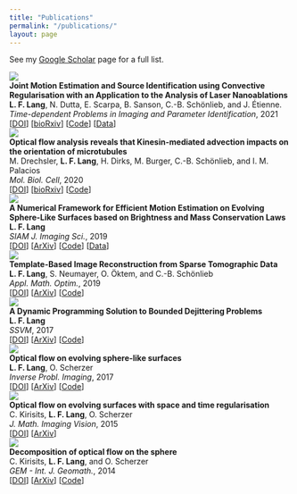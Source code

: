```yaml
---
title: "Publications"
permalink: "/publications/"
layout: page
---
```


See my <a href="https://scholar.google.at/citations?user=M2aY_QcAAAAJ&hl=en" target="_blank">Google Scholar</a> page for a full list.

<div class="publication">
    <div class="pub_image">
        <img src="/assets/images/publications/LanDutScaSanScho19.png"> 
    </div>
    <div class="pub_text">
        <strong>Joint Motion Estimation and Source Identification using Convective Regularisation with an Application to the Analysis of Laser Nanoablations</strong><br/>
        <strong>L. F. Lang</strong>, N. Dutta, E. Scarpa, B. Sanson, C.-B. Schönlieb, and J. Étienne.<br/>
        <em>Time-dependent Problems in Imaging and Parameter Identification</em>, 2021<br/>
        [<a href="https://doi.org/10.1007/978-3-030-57784-1_7" target="_blank">DOI</a>] [<a href="https://doi.org/10.1101/686261" target="_blank">bioRxiv</a>] [<a href="https://github.com/lukaslang/ofmc" target="_blank">Code</a>] [<a href="https://doi.org/10.5281/zenodo.3257654" target="_blank">Data</a>]
    </div>
</div>

<div class="publication">
    <div class="pub_image">
        <img src="/assets/images/publications/DreLanDirBurScho19.png"> 
    </div>
    <div class="pub_text">
        <strong>Optical flow analysis reveals that Kinesin-mediated advection impacts on the orientation of microtubules</strong><br/>
        M. Drechsler, <strong>L. F. Lang</strong>, H. Dirks, M. Burger, C.-B. Schönlieb, and I. M. Palacios<br/>
        <em>Mol. Biol. Cell</em>, 2020<br/>
        [<a href="http://dx.doi.org/10.1091/mbc.E19-08-0440">DOI</a>] [<a href="https://doi.org/10.1101/556043" target="_blank">bioRxiv</a>] [<a href="https://github.com/lukaslang/ofmt" target="_blank">Code</a>]
    </div>
</div>

<div class="publication">
    <div class="pub_image">
        <img src="/assets/images/publications/Lan19.png"> 
    </div>
    <div class="pub_text">
        <strong>A Numerical Framework for Efficient Motion Estimation on Evolving Sphere-Like Surfaces based on Brightness and Mass Conservation Laws</strong><br/>
        <strong>L. F. Lang</strong><br/>
        <em>SIAM J. Imaging Sci.</em>, 2019<br/>
        [<a href="https://doi.org/10.1137/18M1185260" target="_blank">DOI</a>] [<a href="https://arxiv.org/abs/1805.01006" target="_blank">ArXiv</a>] [<a href="https://github.com/lukaslang/ofcm" target="_blank">Code</a>] [<a href="https://doi.org/10.5281/zenodo.1211598" target="_blank">Data</a>]
    </div>
</div>

<div class="publication">
    <div class="pub_image">
        <img src="/assets/images/publications/LanNeuOktScho19.png"> 
    </div>
    <div class="pub_text">
        <strong>Template-Based Image Reconstruction from Sparse Tomographic Data</strong><br/>
        <strong>L. F. Lang</strong>, S. Neumayer, O. Öktem, and C.-B. Schönlieb<br/>
        <em>Appl. Math. Optim.</em>, 2019<br/>
        [<a href="https://doi.org/10.1007/s00245-019-09573-2" target="_blank">DOI</a>] [<a href="https://arxiv.org/abs/1810.08596" target="_blank">ArXiv</a>] [<a href="https://github.com/lukaslang/FAIR.m" target="_blank">Code</a>]
    </div>
</div>

<div class="publication">
    <div class="pub_image">
        <img src="/assets/images/publications/Lan17.png"> 
    </div>
    <div class="pub_text">
        <strong>A Dynamic Programming Solution to Bounded Dejittering Problems</strong><br/>
        <strong>L. F. Lang</strong><br/>
        <em>SSVM</em>, 2017<br/>
        [<a href="https://doi.org/10.1007/978-3-319-58771-4_12" target="_blank">DOI</a>] [<a href="https://arxiv.org/abs/1703.09161" target="_blank">ArXiv</a>] [<a href="https://bitbucket.org/lukaslang/lpdj" target="_blank">Code</a>]
    </div>
</div>

<div class="publication">
    <div class="pub_image">
        <img src="/assets/images/publications/LanSch17.png"> 
    </div>
    <div class="pub_text">
        <strong>Optical flow on evolving sphere-like surfaces</strong><br/>
        <strong>L. F. Lang</strong>, O. Scherzer<br/>
        <em>Inverse Probl. Imaging</em>, 2017<br/>
        [<a href="https://doi.org/10.3934/ipi.2017015" target="_blank">DOI</a>] [<a href="https://arxiv.org/abs/1506.03358" target="_blank">ArXiv</a>] [<a href="https://github.com/lukaslang/ofish" target="_blank">Code</a>]
    </div>
</div>

<div class="publication">
    <div class="pub_image">
        <img src="/assets/images/publications/KirLanSch15.png"> 
    </div>
    <div class="pub_text">
        <strong>Optical flow on evolving surfaces with space and time regularisation</strong><br/>
        C. Kirisits, <strong>L. F. Lang</strong>, O. Scherzer<br/>
        <em>J. Math. Imaging Vision</em>, 2015<br/>
        [<a href="https://doi.org/10.1007/s10851-014-0513-4" target="_blank">DOI</a>] [<a href="https://arxiv.org/abs/1310.0322" target="_blank">ArXiv</a>]
    </div>
</div>

<div class="publication">
    <div class="pub_image">
        <img src="/assets/images/publications/KirLanSch14.png"> 
    </div>
    <div class="pub_text">
        <strong>Decomposition of optical flow on the sphere</strong><br/>
        C. Kirisits, <strong>L. F. Lang</strong>, and O. Scherzer<br/>
        <em>GEM - Int. J. Geomath.</em>, 2014<br/>
        [<a href="https://doi.org/10.1007/s13137-013-0055-8" target="_blank">DOI</a>] [<a href="https://arxiv.org/abs/1312.4354" target="_blank">ArXiv</a>] [<a href="https://github.com/lukaslang/ofd" target="_blank">Code</a>]
    </div>
</div>
